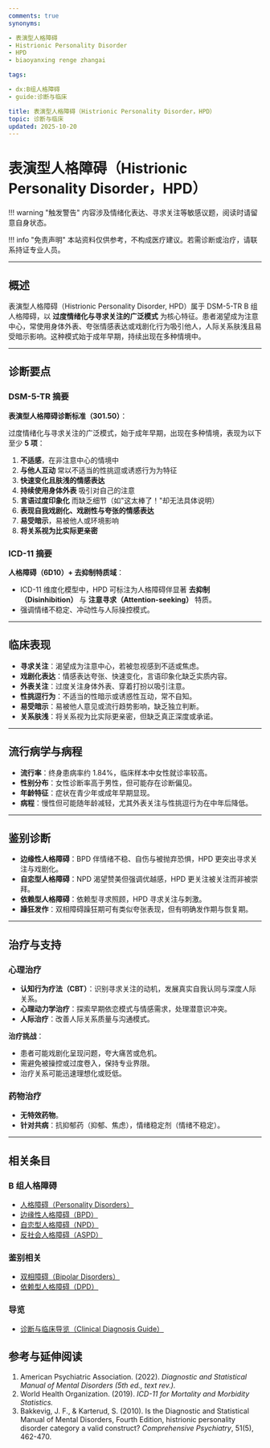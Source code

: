 ```yaml
---
comments: true
synonyms:

- 表演型人格障碍
- Histrionic Personality Disorder
- HPD
- biaoyanxing renge zhangai

tags:

- dx:B组人格障碍
- guide:诊断与临床

title: 表演型人格障碍（Histrionic Personality Disorder，HPD）
topic: 诊断与临床
updated: 2025-10-20
---
```


# 表演型人格障碍（Histrionic Personality Disorder，HPD）

!!! warning "触发警告"
    内容涉及情绪化表达、寻求关注等敏感议题，阅读时请留意自身状态。

!!! info "免责声明"
    本站资料仅供参考，不构成医疗建议。若需诊断或治疗，请联系持证专业人员。

---

## 概述

表演型人格障碍（Histrionic Personality Disorder, HPD）属于 DSM-5-TR B 组人格障碍，以 **过度情绪化与寻求关注的广泛模式** 为核心特征。患者渴望成为注意中心，常使用身体外表、夸张情感表达或戏剧化行为吸引他人，人际关系肤浅且易受暗示影响。这种模式始于成年早期，持续出现在多种情境中。

---

## 诊断要点

### DSM-5-TR 摘要

**表演型人格障碍诊断标准（301.50）**：

过度情绪化与寻求关注的广泛模式，始于成年早期，出现在多种情境，表现为以下至少 **5 项**：

1. **不适感**，在非注意中心的情境中
2. **与他人互动** 常以不适当的性挑逗或诱惑行为为特征
3. **快速变化且肤浅的情感表达**
4. **持续使用身体外表** 吸引对自己的注意
5. **言语过度印象化** 而缺乏细节（如"这太棒了！"却无法具体说明）
6. **表现自我戏剧化、戏剧性与夸张的情感表达**
7. **易受暗示**，易被他人或环境影响
8. **将关系视为比实际更亲密**

### ICD-11 摘要

**人格障碍（6D10）+ 去抑制特质域**：

- ICD-11 维度化模型中，HPD 可标注为人格障碍伴显著 **去抑制（Disinhibition）** 与 **注意寻求（Attention-seeking）** 特质。
- 强调情绪不稳定、冲动性与人际操控模式。

---

## 临床表现

- **寻求关注**：渴望成为注意中心，若被忽视感到不适或焦虑。
- **戏剧化表达**：情感表达夸张、快速变化，言语印象化缺乏实质内容。
- **外表关注**：过度关注身体外表、穿着打扮以吸引注意。
- **性挑逗行为**：不适当的性暗示或诱惑性互动，常不自知。
- **易受暗示**：易被他人意见或流行趋势影响，缺乏独立判断。
- **关系肤浅**：将关系视为比实际更亲密，但缺乏真正深度或承诺。

---

## 流行病学与病程

- **流行率**：终身患病率约 1.84%，临床样本中女性就诊率较高。
- **性别分布**：女性诊断率高于男性，但可能存在诊断偏见。
- **年龄特征**：症状在青少年或成年早期显现。
- **病程**：慢性但可能随年龄减轻，尤其外表关注与性挑逗行为在中年后降低。

---

## 鉴别诊断

- **边缘性人格障碍**：BPD 伴情绪不稳、自伤与被抛弃恐惧，HPD 更突出寻求关注与戏剧化。
- **自恋型人格障碍**：NPD 渴望赞美但强调优越感，HPD 更关注被关注而非被崇拜。
- **依赖型人格障碍**：依赖型寻求照顾，HPD 寻求关注与刺激。
- **躁狂发作**：双相障碍躁狂期可有类似夸张表现，但有明确发作期与恢复期。

---

## 治疗与支持

### 心理治疗

- **认知行为疗法（CBT）**：识别寻求关注的动机，发展真实自我认同与深度人际关系。
- **心理动力学治疗**：探索早期依恋模式与情感需求，处理潜意识冲突。
- **人际治疗**：改善人际关系质量与沟通模式。

**治疗挑战**：

- 患者可能戏剧化呈现问题，夸大痛苦或危机。
- 需避免被操控或过度卷入，保持专业界限。
- 治疗关系可能迅速理想化或贬低。

### 药物治疗

- **无特效药物**。
- **针对共病**：抗抑郁药（抑郁、焦虑），情绪稳定剂（情绪不稳定）。

---

## 相关条目

### B 组人格障碍

- [人格障碍（Personality Disorders）](Personality-Disorders.md)
- [边缘性人格障碍（BPD）](Borderline-Personality-Disorder-BPD.md)
- [自恋型人格障碍（NPD）](Narcissistic-Personality-Disorder-NPD.md)
- [反社会人格障碍（ASPD）](Antisocial-Personality-Disorder-ASPD.md)

### 鉴别相关

- [双相障碍（Bipolar Disorders）](Bipolar-Disorders.md)
- [依赖型人格障碍（DPD）](Dependent-Personality-Disorder-DPD.md)

### 导览

- [诊断与临床导览（Clinical Diagnosis Guide）](../guides/Clinical-Diagnosis-Guide.md)

## 参考与延伸阅读

1. American Psychiatric Association. (2022). *Diagnostic and Statistical Manual of Mental Disorders (5th ed., text rev.).*
2. World Health Organization. (2019). *ICD-11 for Mortality and Morbidity Statistics.*
3. Bakkevig, J. F., & Karterud, S. (2010). Is the Diagnostic and Statistical Manual of Mental Disorders, Fourth Edition, histrionic personality disorder category a valid construct? *Comprehensive Psychiatry*, 51(5), 462-470.
